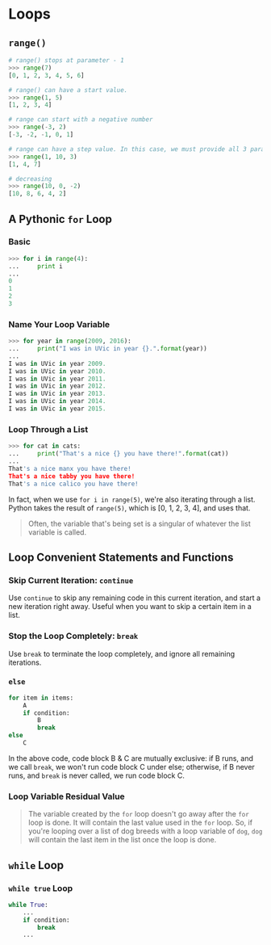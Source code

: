 # Loops

## `range()`

```python
# range() stops at parameter - 1
>>> range(7)
[0, 1, 2, 3, 4, 5, 6]

# range() can have a start value.
>>> range(1, 5)
[1, 2, 3, 4]

# range can start with a negative number
>>> range(-3, 2)
[-3, -2, -1, 0, 1]

# range can have a step value. In this case, we must provide all 3 parameters.
>>> range(1, 10, 3)
[1, 4, 7]

# decreasing
>>> range(10, 0, -2)
[10, 8, 6, 4, 2]
```

## A Pythonic `for` Loop

### Basic

```python
>>> for i in range(4):
...     print i
...
0
1
2
3
```

### Name Your Loop Variable
```python
>>> for year in range(2009, 2016):
...     print("I was in UVic in year {}.".format(year))
...
I was in UVic in year 2009.
I was in UVic in year 2010.
I was in UVic in year 2011.
I was in UVic in year 2012.
I was in UVic in year 2013.
I was in UVic in year 2014.
I was in UVic in year 2015.
```

### Loop Through a List

```python
>>> for cat in cats:
...     print("That's a nice {} you have there!".format(cat))
...
That's a nice manx you have there!
That's a nice tabby you have there!
That's a nice calico you have there!
```

In fact, when we use `for i in range(5)`, we're also iterating through a list. Python takes the result of `range(5)`, which is [0, 1, 2, 3, 4], and uses that.

> Often, the variable that's being set is a singular of whatever the list variable is called.

## Loop Convenient Statements and Functions

### Skip Current Iteration: `continue`

Use `continue` to skip any remaining code in this current iteration, and start a new iteration right away. Useful when you want to skip a certain item in a list.

### Stop the Loop Completely: `break`

Use `break` to terminate the loop completely, and ignore all remaining iterations. 

### `else`

```python
for item in items:
    A
    if condition:
        B
        break
else
    C
```

In the above code, code block B & C are mutually exclusive: if B runs, and we call `break`, we won't run code block C under else; otherwise, if B never runs, and `break` is never called, we run code block C.

### Loop Variable Residual Value

> The variable created by the `for` loop doesn't go away after the `for` loop is done. It will contain the last value used in the `for` loop. So, if you're looping over a list of dog breeds with a loop variable of `dog`, `dog` will contain the last item in the list once the loop is done.

## `while` Loop

### `while true` Loop

```python
while True:
    ...
    if condition:
        break
    ...
```
